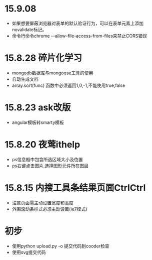 # 15.9.08
 * 如果想要屏蔽浏览器对表单的默认验证行为，可以在表单元素上添加novalidate标记。
 * 命令行命令chrome --allow-file-access-from-files来禁止CORS错误

# 15.8.28 碎片化学习
 * mongodb数据库与mongoose工具的使用
 * 自动生成文档
 * array.sort(func) 函数中必须返回1,0,-1,不能使用true,false

# 15.8.23 ask改版
 * angular模板转smarty模板

# 15.8.20 夜莺ithelp
 * ps信息框中包含所选区域大小及位置
 * ps右键点击图片,选择图形元件所在图层

# 15.8.15 内搜工具条结果页面CtrlCtrl
 * 注意页面需主动设置宽度和高度<input id="HideNode" type="hidden" dwHeight="<?php echo $height; ?>" dwWidth="533" />
 * 外围滚动条样式必须主动设置(ie7模式)

# 初步
 * 使用python upload.py -o 提交代码到cooder检查
 * 使用svg提交代码
